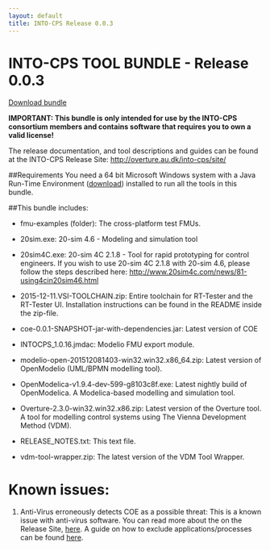 ```yaml
---
layout: default
title: INTO-CPS Release 0.0.3
---
```


# INTO-CPS TOOL BUNDLE - Release 0.0.3

[Download bundle](http://overture.au.dk/into-cps/release-bundles/0.0.3.zip)


**IMPORTANT: This bundle is only intended for use by the INTO-CPS consortium
members and contains software that requires you to own a valid license!**


The release documentation, and tool descriptions and guides can be found at the
INTO-CPS Release Site:
http://overture.au.dk/into-cps/site/


##Requirements
You need a 64 bit Microsoft Windows system with a Java Run-Time Environment
([download](http://java.com/download/)) installed to run all the tools in this
bundle.


##This bundle includes:

- fmu-examples (folder):
  The cross-platform test FMUs.

- 20sim.exe:
  20-sim 4.6 - Modeling and simulation tool

- 20sim4C.exe:
  20-sim 4C 2.1.8 - Tool for rapid prototyping for control engineers.
  If you wish to use 20-sim 4C 2.1.8 with 20-sim 4.6, please follow the steps described here: http://www.20sim4c.com/news/81-using4cin20sim46.html

- 2015-12-11.VSI-TOOLCHAIN.zip:
  Entire toolchain for RT-Tester and the RT-Tester UI. Installation
  instructions can be found in the README inside the zip-file.

- coe-0.0.1-SNAPSHOT-jar-with-dependencies.jar:
  Latest version of COE

- INTOCPS_1.0.16.jmdac:
  Modelio FMU export module.

- modelio-open-201512081403-win32.win32.x86_64.zip:
  Latest version of OpenModelio (UML/BPMN modelling tool).

- OpenModelica-v1.9.4-dev-599-g8103c8f.exe:
  Latest nightly build of OpenModelica. A Modelica-based modelling and simulation tool.

- Overture-2.3.0-win32.win32.x86.zip:
  Latest version of the Overture tool. A tool for modelling control systems using The Vienna Development Method (VDM).

- RELEASE_NOTES.txt: This text file.

- vdm-tool-wrapper.zip:
  The latest version of the VDM Tool Wrapper.


# Known issues:
1. Anti-Virus erroneously detects COE as a possible threat:
   This is a known issue with anti-virus software. You can read more about the
   on the Release Site,
   [here](http://overture.au.dk/into-cps/site/simulation/antivirus.html). A
   guide on how to exclude applications/processes can be found
   [here](http://www.tenforums.com/tutorials/5924-windows-defender-exclusions-add-remove-windows-10-a.html).
